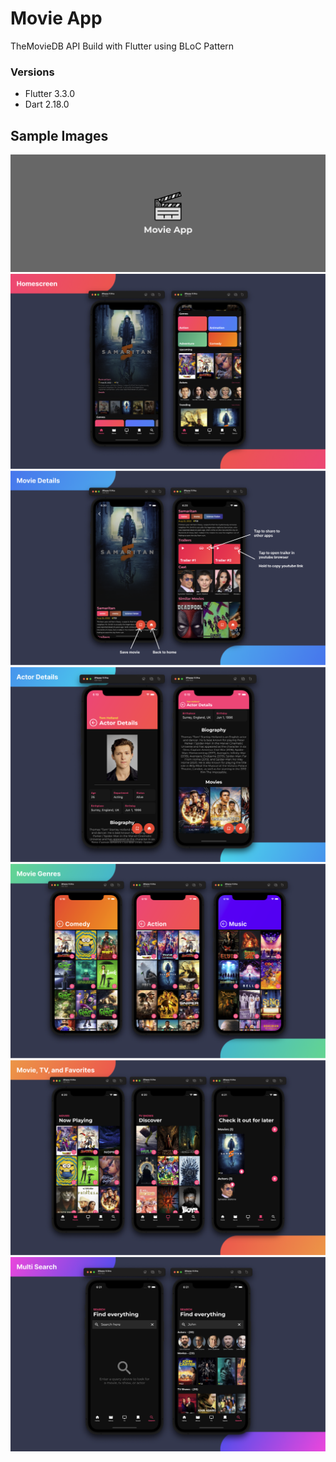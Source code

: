 # Movie App

TheMovieDB API Build with Flutter using BLoC Pattern

### Versions
* Flutter 3.3.0
* Dart 2.18.0

## Sample Images

<img src="github_image/intro.png"/>
<img src="github_image/first_page.png"/>
<img src="github_image/second_pagee.png"/>
<img src="github_image/third_page.png"/>
<img src="github_image/fourth_page.png"/>
<img src="github_image/fifth_page.png"/>
<img src="github_image/sixth_page.png"/>
